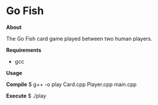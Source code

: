 # Go Fish

**About**

The Go Fish card game played between two human players.


**Requirements**

- gcc


**Usage**

**Compile**
$ g++ -o play Card.cpp Player.cpp main.cpp

**Execute**
$ ./play
